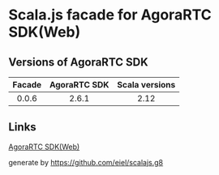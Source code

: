 # Scala.js facade for AgoraRTC SDK(Web)

## Versions of AgoraRTC SDK

| Facade | AgoraRTC SDK | Scala versions |
|:-----:|:---------:|:---------------:
| 0.0.6 | 2.6.1 | 2.12 |

## Links

[AgoraRTC SDK(Web)](https://www.npmjs.com/package/agora-rtc-sdk)

generate by https://github.com/eiel/scalajs.g8
